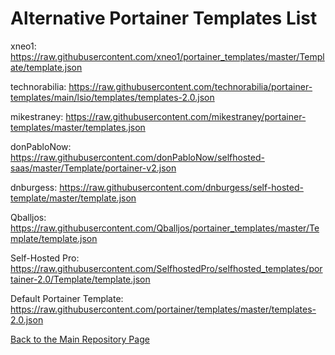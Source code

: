 # Alternative Portainer Templates List

xneo1: https://raw.githubusercontent.com/xneo1/portainer_templates/master/Template/template.json

technorabilia: https://raw.githubusercontent.com/technorabilia/portainer-templates/main/lsio/templates/templates-2.0.json

mikestraney: https://raw.githubusercontent.com/mikestraney/portainer-templates/master/templates.json

donPabloNow: https://raw.githubusercontent.com/donPabloNow/selfhosted-saas/master/Template/portainer-v2.json

dnburgess: https://raw.githubusercontent.com/dnburgess/self-hosted-template/master/template.json

Qballjos: https://raw.githubusercontent.com/Qballjos/portainer_templates/master/Template/template.json

Self-Hosted Pro: https://raw.githubusercontent.com/SelfhostedPro/selfhosted_templates/portainer-2.0/Template/template.json

Default Portainer Template: https://raw.githubusercontent.com/portainer/templates/master/templates-2.0.json



[Back to the Main Repository Page](https://github.com/mycroftwilde/portainer_templates)
